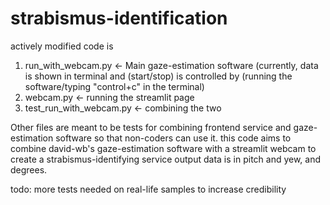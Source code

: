 # strabismus-identification

actively modified code is 
1. run_with_webcam.py <- Main gaze-estimation software
   (currently, data is shown in terminal and (start/stop) is controlled by (running the software/typing "control+c" in the terminal)
3. webcam.py <- running the streamlit page
4. test_run_with_webcam.py <- combining the two

Other files are meant to be tests for combining frontend service and gaze-estimation software so that non-coders can use it.
this code aims to combine david-wb's gaze-estimation software with a streamlit webcam to create a strabismus-identifying service
output data is in pitch and yew, and degrees. 

todo:
more tests needed on real-life samples to increase credibility

